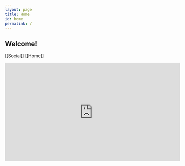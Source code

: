 ```yaml
---
layout: page
title: Home
id: home
permalink: /
---
```


## Welcome!

[[Social]]
[[Home]]


<iframe width="560" height="315" src="https://www.youtube.com/embed/mR7JD2WzEAE" title="YouTube video player" frameborder="0" allow="accelerometer; autoplay; clipboard-write; encrypted-media; gyroscope; picture-in-picture; web-share" allowfullscreen></iframe>

